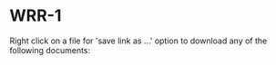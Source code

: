 # WRR-1

Right click on a file for 'save link as ...' option to download any of the following documents:




